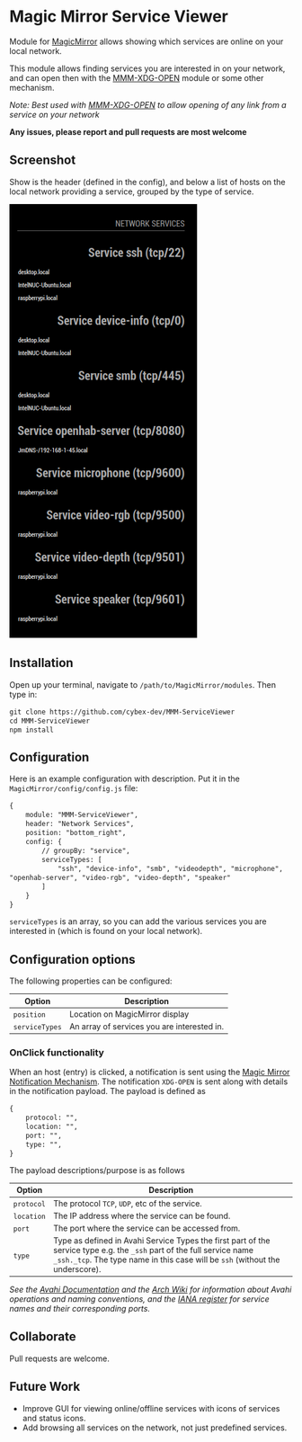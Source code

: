 # Magic Mirror Service Viewer

Module for [MagicMirror](https://github.com/MichMich/MagicMirror/) allows showing which services are online on your local network.

This module allows finding services you are interested in on your network, and can open then with the [MMM-XDG-OPEN](https://github.com/cybex-dev/MMM-XDG-OPEN) module or some other mechanism.

*Note: 
Best used with [MMM-XDG-OPEN](https://github.com/cybex-dev/MMM-XDG-OPEN) to allow opening of any link from a service on your network* 

**Any issues, please report and pull requests are most welcome**

## Screenshot

Show is the header (defined in the config), and below a list of hosts on the local network providing a service, grouped by the type of service.

![Screenshot](docs/MMM-ServiceViewer.png)

## Installation

Open up your terminal, navigate to `/path/to/MagicMirror/modules`. Then type in:

    git clone https://github.com/cybex-dev/MMM-ServiceViewer
    cd MMM-ServiceViewer
    npm install

## Configuration

Here is an example configuration with description. Put it in the `MagicMirror/config/config.js` file:

    {
        module: "MMM-ServiceViewer",
        header: "Network Services",
        position: "bottom_right",
        config: {
            // groupBy: "service",
            serviceTypes: [
                "ssh", "device-info", "smb", "videodepth", "microphone", "openhab-server", "video-rgb", "video-depth", "speaker"
            ]
        }
    }

`serviceTypes` is an array, so you can add the various services you are interested in (which is found on your local network).

## Configuration options

The following properties can be configured:

| Option             | Description
| ------------------ | -----------
| `position`         | Location on MagicMirror display
| `serviceTypes`      | An array of services you are interested in.

### OnClick functionality

When an host (entry) is clicked, a notification is sent using the [Magic Mirror Notification Mechanism](https://github.com/michMich/MagicMirror/wiki/notifications). The notification `XDG-OPEN` is sent along with details in the notification payload. The payload is defined as

    {
        protocol: "",
        location: "",
        port: "",
        type: "",
    } 

The payload descriptions/purpose is as follows

| Option             | Description
| ------------------ | -----------
| `protocol`         | The protocol `TCP`, `UDP`, etc of the service.
| `location`         | The IP address where the service can be found.
| `port`             | The port where the service can be accessed from.
| `type`             | Type as defined in Avahi Service Types the first part of the service type e.g. the `_ssh` part of the full service name `_ssh._tcp`. The type name in this case will be `ssh` (without the underscore).  

*See the [Avahi Documentation](https://linux.die.net/man/5/avahi.service) and the [Arch Wiki](https://wiki.archlinux.org/index.php/Avahi) for information about Avahi operations and naming conventions, and the [IANA register](https://www.iana.org/assignments/service-names-port-numbers/service-names-port-numbers.xhtml) for service names and their corresponding ports.* 

## Collaborate

Pull requests are welcome.

## Future Work

- Improve GUI for viewing online/offline services with icons of services and status icons.
- Add browsing all services on the network, not just predefined services.
